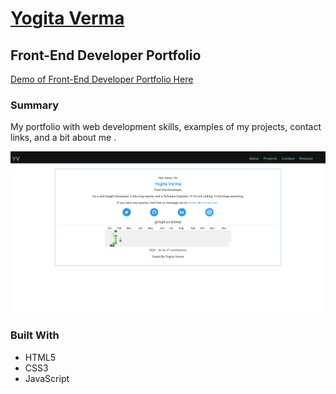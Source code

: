 # [Yogita Verma](https://yog9.github.io/portfolio)

## Front-End Developer Portfolio

[Demo of Front-End Developer Portfolio Here](https://yog9.github.io/portfolio)

### Summary

My portfolio with web development skills, examples of my projects, contact links, and a bit about me .

![](/portfolio.png)

### Built With

- HTML5
- CSS3
- JavaScript

